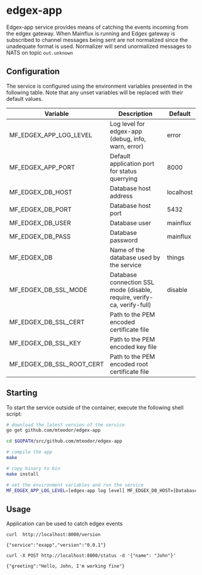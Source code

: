 # edgex-app
Edgex-app service provides means of catching the events incoming from the edgex gateway.
When Mainflux is running and Edgex gateway is subscribed to channel messages being sent
are not normalized since the unadequate format is used.
Normalizer will send unormalized messages to NATS on topic ```out.unknown```


## Configuration

The service is configured using the environment variables presented in the
following table. Note that any unset variables will be replaced with their
default values.

| Variable                   | Description                                                            | Default        |
|----------------------------|------------------------------------------------------------------------|----------------|
| MF_EDGEX_APP_LOG_LEVEL     | Log level for edgex-app (debug, info, warn, error)                     | error          |
| MF_EDGEX_APP_PORT          | Default application port for status querrying                          | 8000           |
| MF_EDGEX_DB_HOST           | Database host address                                                  | localhost      |
| MF_EDGEX_DB_PORT           | Database host port                                                     | 5432           |
| MF_EDGEX_DB_USER           | Database user                                                          | mainflux       |
| MF_EDGEX_DB_PASS           | Database password                                                      | mainflux       |
| MF_EDGEX_DB                | Name of the database used by the service                               | things         |
| MF_EDGEX_DB_SSL_MODE       | Database connection SSL mode (disable, require, verify-ca, verify-full)| disable        |
| MF_EDGEX_DB_SSL_CERT       | Path to the PEM encoded certificate file                               |                |
| MF_EDGEX_DB_SSL_KEY        | Path to the PEM encoded key file                                       |                |
| MF_EDGEX_DB_SSL_ROOT_CERT  | Path to the PEM encoded root certificate file                          |                |


## Starting
 
To start the service outside of the container, execute the following shell script:

```bash
# download the latest version of the service
go get github.com/mteodor/edgex-app

cd $GOPATH/src/github.com/mteodor/edgex-app

# compile the app
make 

# copy binary to bin
make install

# set the environment variables and run the service
MF_EDGEX_APP_LOG_LEVEL=[edgex-app log level] MF_EDGEX_DB_HOST=[Database host address] MF_EDGEX_DB_PORT=[Database host port] MF_EDGEX_DB_USER=[Database user] MF_EDGEX_DB_PASS=[Database password] MF_EDGEX_DB=[Name of the database used by the service] MF_EDGEX_DB_SSL_MODE=[SSL mode to connect to the database with] MF_EDGEX_DB_SSL_CERT=[Path to the PEM encoded certificate file] MF_THINGS_DB_SSL_KEY=[Path to the PEM encoded key file] MF_THINGS_DB_SSL_ROOT_CERT=[Path to the PEM encoded root certificate file]  MF_EDGEX_APP_PORT=[Running port] $GOBIN/edgex-app
```



## Usage
Application can be used to catch edgex events

```
curl  http://localhost:8000/version

{"service":"exapp","version":"0.0.1"}

curl -X POST http://localhost:8000/status -d '{"name": "John"}'

{"greeting":"Hello, John, I'm working fine"}

```
